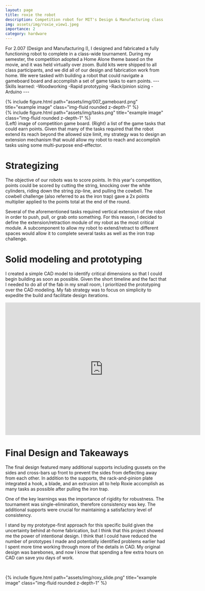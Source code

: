 ```yaml
---
layout: page
title: roxie the robot
description: Competition robot for MIT's Design & Manufacturing class
img: assets/img/roxie_view1.jpeg
importance: 2
category: hardware
---
```


For 2.007 (Design and Manufacturing I), I designed and fabricated a fully functioning robot to complete in a class-wide tournament. During my semester, the competition adopted a Home Alone theme based on the movie, and it was held virtually over zoom. Build kits were shipped to all class participants, and we did all of our design and fabrication work from home.
We were tasked with building a robot that could navigate a gameboard board and accomplish a set of game tasks to earn points. 
    ---
    Skills learned:
    -Woodworking
    -Rapid prototyping
    -Rack/pinion sizing
    -Arduino
    ---

<div class="row">
    <div class="col-sm mt-3 mt-md-0">
        {% include figure.html path="assets/img/007_gameboard.png" title="example image" class="img-fluid rounded z-depth-1" %}
    </div>
    <div class="col-sm mt-3 mt-md-0">
        {% include figure.html path="assets/img/tasks.png" title="example image" class="img-fluid rounded z-depth-1" %}
    </div>
</div>
<div class="caption">
    (Left) image of competition game board. (Right) a list of the game tasks that could earn points. Given that many of the tasks required that the robot extend its reach beyond the allowed size limit, my strategy was to design an extension mechanism that would allow my robot to reach and accomplish tasks using some multi-purpose end-effector. 
</div>

# Strategizing


The objective of our robots was to score points. In this year's competition, points could be scored by cutting the string, knocking over the white cylinders, riding down the string zip-line, and pulling the cowbell. The cowbell challenge (also referred to as the iron trap) gave a 2x points multiplier applied to the points total at the end of the round.


Several of the aforementioned tasks required vertical extension of the robot in order to push, pull, or grab onto something. For this reason, I decided to define the extension/retraction module of my robot as the most critical module. A subcomponent to allow my robot to extend/retract to different spaces would allow it to complete several tasks as well as the iron trap challenge.

# Solid modeling and prototyping

I created a simple CAD model to identify critical dimensions so that I could begin building as soon as possible. Given the short timeline and the fact that I needed to do all of the fab in my small room, I prioritized the prototyping over the CAD modeling. My fab strategy was to focus on simplicity to expedite the build and facilitate design iterations.

<p align="center">
<iframe width="610" height="415" src="https://www.youtube.com/embed/kS75_nBccdM" title="YouTube video player" frameborder="0" allow="accelerometer; autoplay; clipboard-write; encrypted-media; gyroscope; picture-in-picture" allowfullscreen></iframe>
</p>

# Final Design and Takeaways


The final design featured many additional supports including gussets on the sides and cross-bars up front to prevent the sides from deflecting away from each other. In addition to the supports, the rack-and-pinion plate integrated a hook, a blade, and an extrusion all to help Roxie accomplish as many tasks as possible after pulling the iron trap.

One of the key learnings was the importance of rigidity for robustness. The tournament was single-elimination, therefore consistency was key. The additional supports were crucial for maintaining a satisfactory level of consistency.


I stand by my prototype-first approach for this specific build given the uncertainty behind at-home fabrication, but I think that this project showed me the power of intentional design. I think that I could have reduced the number of prototypes I made and potentially identified problems earlier had I spent more time working through more of the details in CAD. My original design was barebones, and now I know that spending a few extra hours on CAD can save you days of work. 

​



<div class="row">
    <div class="col-sm mt-3 mt-md-0">
        {% include figure.html path="assets/img/roxy_slide.png" title="example image" class="img-fluid rounded z-depth-1" %}
    </div>
</div>
